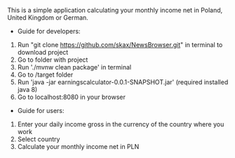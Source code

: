 This is a simple application calculating your monthly income net in Poland, United Kingdom or German.

* Guide for developers:

1. Run "git clone https://github.com/skax/NewsBrowser.git" in terminal to download project
2. Go to folder with project
3. Run './mvnw clean package' in terminal
4. Go to /target folder
5. Run 'java -jar earningscalculator-0.0.1-SNAPSHOT.jar' (required installed java 8)
6. Go to localhost:8080 in your browser

* Guide for users:

1. Enter your daily income gross in the currency of the country where you work
2. Select country
3. Calculate your monthly income net in PLN